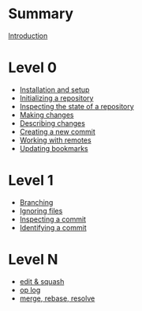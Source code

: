 # Summary

[Introduction](./introduction.md)

# Level 0

- [Installation and setup](./install.md)
- [Initializing a repository](./initialize.md)
- [Inspecting the state of a repository](./jj_log.md)
- [Making changes](./making_changes.md)
- [Describing changes](./describe.md)
- [Creating a new commit](./create_commit.md)
- [Working with remotes](./remotes.md)
- [Updating bookmarks](./update_bookmark.md)

# Level 1

- [Branching]()
- [Ignoring files]() <!-- use .DS_Store as example -->
- [Inspecting a commit](./inspect.md)
- [Identifying a commit](./identify.md)

# Level N

- [edit & squash]()
- [op log]()
- [merge, rebase, resolve]()
